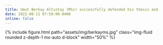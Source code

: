 ```yaml
---
title: Umut Berkay Altıntaş (MSc) successfully defended his thesis and graduated!
date: 2022-08-11 07:59:00-0400
inline: false
---
```


{% include figure.html path="assets/img/berkayms.jpg" class="img-fluid rounded z-depth-1 mx-auto d-block" width="50%" %}